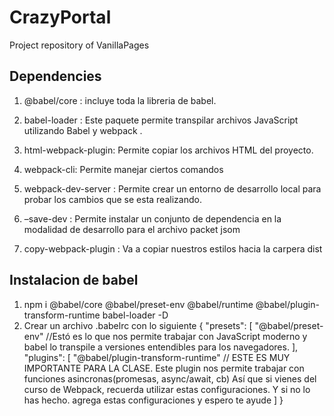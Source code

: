 # CrazyPortal
Project repository of VanillaPages

## Dependencies

1. @babel/core : incluye toda la libreria de babel.

2. babel-loader : Este paquete permite transpilar archivos JavaScript utilizando Babel y webpack .

3. html-webpack-plugin: Permite copiar los archivos HTML del proyecto.

4. webpack-cli: Permite manejar ciertos comandos

5. webpack-dev-server : Permite crear un entorno de desarrollo local para probar los cambios que se esta realizando.

6. –save-dev : Permite instalar un conjunto de dependencia en la modalidad de desarrollo para el archivo packet jsom

7. copy-webpack-plugin : Va a copiar nuestros estilos hacia la carpera dist

## Instalacion de babel

1. npm i @babel/core @babel/preset-env @babel/runtime @babel/plugin-transform-runtime babel-loader -D
2. Crear un archivo .babelrc con lo siguiente
 {
"presets": [
    "@babel/preset-env" //Estó es lo que nos permite trabajar con JavaScript moderno y babel lo transpile a versiones entendibles para los navegadores.
],
"plugins": [
    "@babel/plugin-transform-runtime" // ESTE ES MUY IMPORTANTE PARA LA CLASE. Este plugin nos permite trabajar con funciones asincronas(promesas, async/await, cb) Así que si vienes del curso de Webpack, recuerda utilizar estas configuraciones. Y si no lo has hecho. agrega estas configuraciones y espero te ayude
]
}

